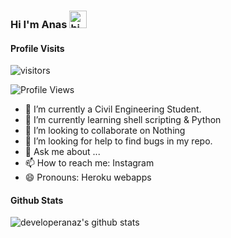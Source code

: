 ### Hi I'm Anas <img src="https://user-images.githubusercontent.com/1303154/88677602-1635ba80-d120-11ea-84d8-d263ba5fc3c0.gif" width="28px" alt="hi">

#### Profile Visits 

![visitors](https://visitor-badge.glitch.me/badge?page_id=developeranaz)
<!--
**developeranaz/developeranaz** is a ✨ _special_ ✨ repository because its `README.md` (this file) appears on your GitHub profile.
-->

![Profile Views](https://hits.seeyoufarm.com/api/count/incr/badge.svg?url=https://github.com/developeranaz/&title=Profile%20Views)
- 👷 I’m currently a Civil Engineering Student.
- 🌱 I’m currently learning shell scripting & Python
- 👯 I’m looking to collaborate on Nothing
- 🤔 I’m looking for help to find bugs in my repo.
- 💬 Ask me about ...
- 📫 How to reach me: Instagram
- 😄 Pronouns: Heroku webapps 

#### Github Stats

![developeranaz's github stats](https://github-readme-stats.vercel.app/api?username=developeranaz&count_private=true&theme=tokyonight&hide=contribs,prs)
